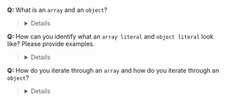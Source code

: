 **Q:** What is an `array` and an `object`?

> <details> An array is an ordered list and an object is an unordered set of name/value pairs. </details>

**Q:** How can you identify what an `array literal` and `object literal` look like? Please provide examples.

> <details> An array literal is identified with it's opening and closing square brackets, an object literal is identified with it's opening and closing curly braces. <br><br> EX: [ ] <- Array Literal , { } <- Object Literal </details>

**Q:** How do you iterate through an `array` and how do you iterate through an `object`?

> <details> For Arrays you can utilize a do while loop, for loop, for...of loop, a while loop, as well as built-in higher order functions. <br><br> Although a for...in loop can be used to iterate through arrays, it is not recommended since it will cause unexpected results. <br><br> To iterate through an object, you would utilize the for...in loop. </details>

